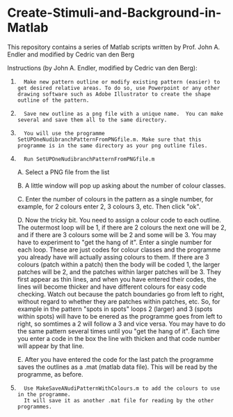 # Create-Stimuli-and-Background-in-Matlab
This repository contains a series of Matlab scripts written by Prof. John A. Endler and modified by Cedric van den Berg

Instructions (by John A. Endler, modified by Cedric van den Berg):

1.       Make new pattern outline or modify existing pattern (easier) to get desired relative areas. To do so, use Powerpoint or any other drawing software such as Adobe Illustrator to create the shape outline of the pattern.

2.       Save new outline as a png file with a unique name.  You can make several and save them all to the same directory.

3.       You will use the programme SetUPOneNudibranchPatternFromPNGfile.m. Make sure that this programme is in the same directory as your png outline files.

4.       Run SetUPOneNudibranchPatternFromPNGfile.m

     A.  Select a PNG file from the list
     
     B.  A little window will pop up asking about the number of colour classes.
     
     C.  Enter the number of colours in the pattern as a single number, for example,
         for 2 colours enter 2, 3 colours 3, etc. Then click "ok".
         
     D.  Now the tricky bit.  You need to assign a colour code to each outline. 
         The outermost loop will be 1, if there are 2 colours the next one will
         be 2, and if there are 3 colours some will be 2 and some will be 3.
         You may have to experiment to "get the hang of it".  Enter a single
         number for each loop.  These are just codes for colour classes and
         the programme you already have will actually assing colours to them.
         If there are 3 colours (patch within a patch) then the body will be 
         coded 1, the larger patches will be 2, and the patches within larger
         patches will be 3.  They first appear as thin lines, and when you
         have entered their codes, the lines will become thicker and have 
         different colours for easy code checking.  Watch out because the 
         patch boundaries go from left to right, without regard to whether 
         they are patches within patches, etc. So, for example in the pattern
         "spots in spots" loops 2 (larger) and 3 (spots within spots) will 
         have to be enered as the programme goes from left to right, so somtimes
         a 2 will follow a 3 and vice versa.  You may have to do the same
         pattern several times until you "get the hang of it".  Each time
         you enter a code in the box the line with thicken and that code
         number will appear by that line.
         
    E.   After you have entered the code for the last patch the programme saves
         the outlines as a .mat  (matlab data file).  This will be read by the
         programme, as before.

5.       Use MakeSaveANudiPatternWithColours.m to add the colours to use in the programme.
         It will save it as another .mat file for reading by the other programmes.
        


